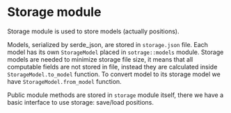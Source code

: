 # Storage module

Storage module is used to store models (actually positions).

Models, serialized by serde_json, are stored in `storage.json` file. Each model has its own `StorageModel` placed in `sotrage::models` module. Storage models are needed to minimize storage file size, it means that all computable fields are not stored in file, instead they are calculated inside `StorageModel.to_model` function. To convert model to its storage model we have `StorageModel.from_model` function.

Public module methods are stored in `storage` module itself, there we have a basic interface to use storage: save/load positions.
